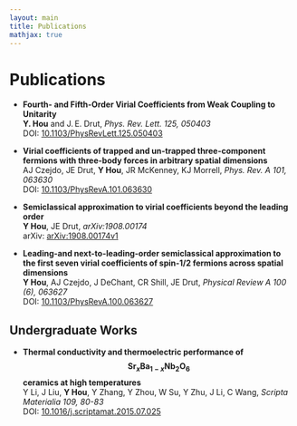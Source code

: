 ```yaml
---
layout: main
title: Publications
mathjax: true
---
```


# Publications

- **Fourth- and Fifth-Order Virial Coefficients from Weak Coupling to Unitarity**</br>
  **Y. Hou** and J. E. Drut, *Phys. Rev. Lett. 125, 050403*</br>
  DOI: [10.1103/PhysRevLett.125.050403](https://doi.org/10.1103/PhysRevLett.125.050403)

- **Virial coefficients of trapped and un-trapped three-component fermions with three-body forces in arbitrary spatial dimensions**</br>
AJ Czejdo, JE Drut, **Y Hou**, JR McKenney, KJ Morrell, *Phys. Rev. A 101, 063630*</br>
  DOI: [10.1103/PhysRevA.101.063630](https://doi.org/10.1103/PhysRevA.101.063630)

- **Semiclassical approximation to virial coefficients beyond the leading order**</br>
  **Y Hou**, JE Drut, *arXiv:1908.00174*</br>
  arXiv: [arXiv:1908.00174v1](http://arxiv.org/abs/1908.00174v1)

- **Leading-and next-to-leading-order semiclassical approximation to the first seven virial coefficients of spin-1/2 fermions across spatial dimensions**</br>
  **Y Hou**, AJ Czejdo, J DeChant, CR Shill, JE Drut,   *Physical Review A 100 (6), 063627*</br>
  DOI: [10.1103/PhysRevA.100.063627](https://doi.org/10.1103/PhysRevA.100.063627)

## Undergraduate Works

- **Thermal conductivity and thermoelectric performance of $$\mathrm{Sr}_x\mathrm{Ba}_{1-x}\mathrm{Nb}_2\mathrm{O}_6$$ ceramics at high temperatures**</br>
  Y Li, J Liu, **Y Hou**, Y Zhang, Y Zhou, W Su, Y Zhu, J Li, C Wang, *Scripta Materialia 109, 80-83*</br>
  DOI: [10.1016/j.scriptamat.2015.07.025](https://doi.org/10.1016/j.scriptamat.2015.07.025)
